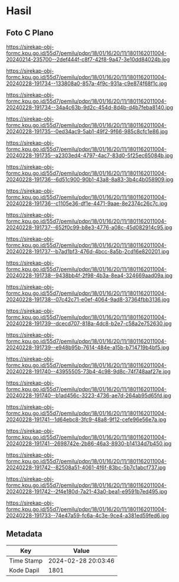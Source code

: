 # Hasil

## Foto C Plano

https://sirekap-obj-formc.kpu.go.id/55d7/pemilu/pdpr/18/01/16/20/11/1801162011004-20240214-235700--2def444f-c8f7-42f8-9a47-3e10dd84024b.jpg

https://sirekap-obj-formc.kpu.go.id/55d7/pemilu/pdpr/18/01/16/20/11/1801162011004-20240228-191734--133808a0-857a-4f9c-931a-c9e874f68f1c.jpg

https://sirekap-obj-formc.kpu.go.id/55d7/pemilu/pdpr/18/01/16/20/11/1801162011004-20240228-191734--34a4c63b-9d2c-454d-8d4b-d4b7feba8140.jpg

https://sirekap-obj-formc.kpu.go.id/55d7/pemilu/pdpr/18/01/16/20/11/1801162011004-20240228-191735--0ed34ac9-5ab1-49f2-9f66-985c8cfc1e86.jpg

https://sirekap-obj-formc.kpu.go.id/55d7/pemilu/pdpr/18/01/16/20/11/1801162011004-20240228-191735--a2303ed4-4797-4ac7-83d0-5f25ec65084b.jpg

https://sirekap-obj-formc.kpu.go.id/55d7/pemilu/pdpr/18/01/16/20/11/1801162011004-20240228-191736--6d51c900-90b1-43a8-8a83-3b4c4b058909.jpg

https://sirekap-obj-formc.kpu.go.id/55d7/pemilu/pdpr/18/01/16/20/11/1801162011004-20240228-191736--c1105e36-df1e-4471-9aae-8e2374c26c7c.jpg

https://sirekap-obj-formc.kpu.go.id/55d7/pemilu/pdpr/18/01/16/20/11/1801162011004-20240228-191737--652f0c99-b8e3-4776-a08c-45d082914c95.jpg

https://sirekap-obj-formc.kpu.go.id/55d7/pemilu/pdpr/18/01/16/20/11/1801162011004-20240228-191737--b7ad1bf3-476d-4bcc-8a5b-2cd16e820201.jpg

https://sirekap-obj-formc.kpu.go.id/55d7/pemilu/pdpr/18/01/16/20/11/1801162011004-20240228-191738--9438bb4f-2f98-4b3a-8ea4-324669aad09a.jpg

https://sirekap-obj-formc.kpu.go.id/55d7/pemilu/pdpr/18/01/16/20/11/1801162011004-20240228-191738--07c42c71-e0ef-4064-9ad8-37364fbb3136.jpg

https://sirekap-obj-formc.kpu.go.id/55d7/pemilu/pdpr/18/01/16/20/11/1801162011004-20240228-191739--dcecd707-818a-4dc8-b2e7-c58a2e752630.jpg

https://sirekap-obj-formc.kpu.go.id/55d7/pemilu/pdpr/18/01/16/20/11/1801162011004-20240228-191739--e948b95b-7614-484e-a15b-b714719b4bf5.jpg

https://sirekap-obj-formc.kpu.go.id/55d7/pemilu/pdpr/18/01/16/20/11/1801162011004-20240228-191740--43955505-73b4-4c98-9d8c-74f748aaf27e.jpg

https://sirekap-obj-formc.kpu.go.id/55d7/pemilu/pdpr/18/01/16/20/11/1801162011004-20240228-191740--b1ad456c-3223-4736-ae7d-264ab95d65fd.jpg

https://sirekap-obj-formc.kpu.go.id/55d7/pemilu/pdpr/18/01/16/20/11/1801162011004-20240228-191741--1d64ebc8-3fc9-48a8-9f12-cefe96e56e7a.jpg

https://sirekap-obj-formc.kpu.go.id/55d7/pemilu/pdpr/18/01/16/20/11/1801162011004-20240228-191741--2698742e-2b86-46a3-8930-b14134d7b450.jpg

https://sirekap-obj-formc.kpu.go.id/55d7/pemilu/pdpr/18/01/16/20/11/1801162011004-20240228-191742--82508a51-4061-4f6f-83bc-5b7c1abcf737.jpg

https://sirekap-obj-formc.kpu.go.id/55d7/pemilu/pdpr/18/01/16/20/11/1801162011004-20240228-191742--2f4e180d-7a21-43a0-bea1-e9591b7ed495.jpg

https://sirekap-obj-formc.kpu.go.id/55d7/pemilu/pdpr/18/01/16/20/11/1801162011004-20240228-191733--74e47a59-fc6a-4c3e-9ce4-a381ed59fed6.jpg


## Metadata

| Key        | Value               |
| ---------- | ------------------- |
| Time Stamp | 2024-02-28 20:03:46 |
| Kode Dapil | 1801                |



